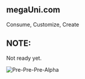 
megaUni.com
-----------

Consume, Customize, Create


NOTE:
-----

Not ready yet.

![Pre-Pre-Pre-Alpha](https://raw.githubusercontent.com/da99/megauni/master/Docs/march.2015.png)
